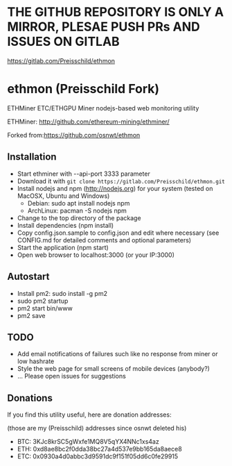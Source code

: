 # THE GITHUB REPOSITORY IS ONLY A MIRROR, PLESAE PUSH PRs AND ISSUES ON GITLAB
https://gitlab.com/Preisschild/ethmon

# ethmon (Preisschild Fork)
ETHMiner ETC/ETHGPU Miner nodejs-based web monitoring utility


ETHMiner:   http://github.com/ethereum-mining/ethminer/

Forked from:https://github.com/osnwt/ethmon

## Installation
* Start ethminer with --api-port 3333 parameter 
* Download it with ```git clone https://gitlab.com/Preisschild/ethmon.git```
* Install nodejs and npm (http://nodejs.org) for your system (tested on MacOSX, Ubuntu and Windows)
  - Debian: sudo apt install nodejs npm
  - ArchLinux: pacman -S nodejs npm
* Change to the top directory of the package
* Install dependencies (npm install)
* Copy config.json.sample to config.json and edit where necessary (see CONFIG.md for detailed comments and optional parameters)
* Start the application (npm start)
* Open web browser to localhost:3000 (or your IP:3000)

## Autostart
* Install pm2: sudo install -g pm2
* sudo pm2 startup
* pm2 start bin/www
* pm2 save



## TODO
* Add email notifications of failures such like no response from miner or low hashrate
* Style the web page for small screens of mobile devices (anybody?)
* ... Please open issues for suggestions
## Donations
If you find this utility useful, here are donation addresses:

(those are my (Preisschild) addresses since osnwt deleted his)

* BTC: 3KJc8krSC5gWxfe1MQ8V5qYX4NNc1xs4az
* ETH: 0xd8ae8bc2f0dda38bc27a4d537e9bb165da8aece8
* ETC: 0x0930a4d0abbc3d9591dc9f151f05dd6c0fe29915

